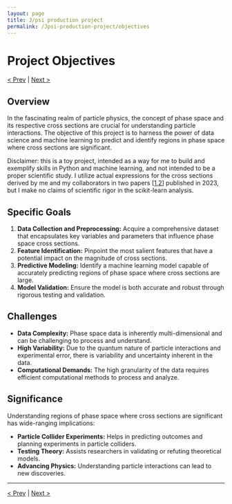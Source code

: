 ```yaml
---
layout: page
title: J/psi production project
permalink: /Jpsi-production-project/objectives
---
```


# Project Objectives
[< Prev](proj-1.markdown) | [Next >](proj-3.markdown)

## Overview

In the fascinating realm of particle physics, the concept of phase space and its respective cross sections are crucial for understanding particle interactions. The objective of this project is to harness the power of data science and machine learning to predict and identify regions in phase space where cross sections are significant.

Disclaimer: this is a toy project, intended as a way for me to build and exemplify skills in Python and machine learning, and not intended to be a proper scientific study.  I utilize actual expressions for the cross sections derived by me and my collaborators in two papers [[1](https://arxiv.org/pdf/2308.08605),[2](https://arxiv.org/pdf/2310.13737)] published in 2023, but I make no claims of scientific rigor in the scikit-learn analysis.   

## Specific Goals

1. **Data Collection and Preprocessing:** Acquire a comprehensive dataset that encapsulates key variables and parameters that influence phase space cross sections.
2. **Feature Identification:** Pinpoint the most salient features that have a potential impact on the magnitude of cross sections.
3. **Predictive Modeling:** Identify a machine learning model capable of accurately predicting regions of phase space where cross sections are large.
4. **Model Validation:** Ensure the model is both accurate and robust through rigorous testing and validation.

## Challenges

- **Data Complexity:** Phase space data is inherently multi-dimensional and can be challenging to process and understand.
- **High Variability:** Due to the quantum nature of particle interactions and experimental error, there is variability and uncertainty inherent in the data.
- **Computational Demands:** The high granularity of the data requires efficient computational methods to process and analyze.

## Significance

Understanding regions of phase space where cross sections are significant has wide-ranging implications:

- **Particle Collider Experiments:** Helps in predicting outcomes and planning experiments in particle colliders.
- **Testing Theory:** Assists researchers in validating or refuting theoretical models.
- **Advancing Physics:** Understanding particle interactions can lead to new discoveries.

---

[< Prev](proj-1.markdown) | [Next >](proj-3.markdown)

